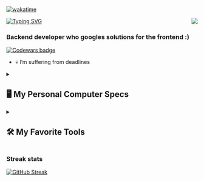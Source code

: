 [![wakatime](https://wakatime.com/badge/user/944aa6e3-ff25-43c1-8731-0c93263b9189.svg)](https://wakatime.com/@944aa6e3-ff25-43c1-8731-0c93263b9189)

<img src="https://media.tenor.com/Dr5sZCODJ50AAAAi/mochi-mochi-hello-grey-cat-mochi-mochi.gif" align="right"/>

[![Typing SVG](https://readme-typing-svg.herokuapp.com?color=%234300F7&size=25&height=55&lines=Hi+there%2C+I'm+Nikolai+Pikalov;Or...;Nps-rf)](https://git.io/typing-svg)

### Backend developer who googles solutions for the frontend :)

[![Codewars badge](https://www.codewars.com/users/Nps-rf/badges/large)](https://www.codewars.com/users/Nps-rf)

- 💀 I’m suffering from deadlines

<details> 
  <summary><h2>🖥️ My Personal Computer Specs</h2></summary>
  <h3>💻 Processor</h3>
  <p>
      <a href="#"><img alt="Processor" src="https://img.shields.io/badge/12th_Gen_Intel®_Core™_i9--12900KF-0071C5.svg?logo=intel&logoColor=white"></a>
  </p>
<h3>🔖 RAM</h3>
<p>
    <a href="#"><img alt="RAM" src="https://img.shields.io/badge/Kingston_Fury_Beast_KF560C40BBK2--32_DDR5-003A6B.svg?logo=kingston&logoColor=white"></a>
    <a href="#"><img alt="MemorySize" src="https://img.shields.io/badge/4x_16GB-FF6347.svg?logo=memory&logoColor=white"></a>
    <a href="#"><img alt="MemorySpeed" src="https://img.shields.io/badge/5600_MHz-FF6347.svg?logo=memory&logoColor=white"></a>
    <a href="#"><img alt="MemoryType" src="https://img.shields.io/badge/DIMM-FF6347.svg?logo=memory&logoColor=white"></a>
</p>
  <h3>🎮 Video Card</h3>
  <p>
      <a href="#"><img alt="VideoCard" src="https://img.shields.io/badge/Nvidia_Geforce_RTX_4070_TI_ROG-76B900.svg?logo=nvidia&logoColor=white"></a>
  </p>
  <h3>🔌 Motherboard</h3>
  <p>
      <a href="#"><img alt="Motherboard" src="https://img.shields.io/badge/GIGABYTE_Z790_GAMING_X-FFDD00.svg?logo=gigabyte&logoColor=black"></a>
  </p>
  <h3>🖥️ Monitor</h3>
  <p>
      <a href="#"><img alt="Monitor" src="https://img.shields.io/badge/ASUS_ProArt_PA278QV-1691D6.svg?logo=asus&logoColor=white"></a>
  </p>
  <h3>🎞️ Screen Specifications</h3>
  <p>
      <a href="#"><img alt="Resolution" src="https://img.shields.io/badge/Resolution-2560x1440-blue"></a>
      <a href="#"><img alt="ScreenRatio" src="https://img.shields.io/badge/Screen_Ratio-16%3A9-blue"></a>
      <a href="#"><img alt="PanelType" src="https://img.shields.io/badge/Panel_Type-IPS-blue"></a>
      <a href="#"><img alt="RefreshRate" src="https://img.shields.io/badge/Refresh_Rate-75Hz-blue"></a>
      <a href="#"><img alt="Brightness" src="https://img.shields.io/badge/Brightness-350cd/m2-blue"></a>
      <a href="#"><img alt="ResponseTime" src="https://img.shields.io/badge/Response_Time-GTG_5_ms-blue"></a>
  </p>
</details>

<details> 
  <summary><h2>🛠️ My Favorite Tools</h2></summary>
  <!-- Some badges are from https://github.com/Ileriayo/markdown-badges -->

<h3>👨‍💻 Programming and Markup Languages</h3>

  <p>
      <a href="https://github.com/search?q=user%3ANps-rf+language%3Abash"><img alt="Bash" src="https://img.shields.io/badge/Bash-121011.svg?logo=gnu-bash&logoColor=white"></a>
      <a href="https://github.com/search?q=user%3ANps-rf+language%3Acss"><img alt="CSS" src="https://img.shields.io/badge/CSS-1572B6.svg?logo=css3&logoColor=white"></a>
      <a href="https://github.com/search?q=user%3ANps-rf+language%3Ahtml"><img alt="HTML" src="https://img.shields.io/badge/HTML-E34F26.svg?logo=html5&logoColor=white"></a>
      <a href="https://github.com/search?q=user%3ANps-rf1+language%3Ago"><img alt="Go" src="https://img.shields.io/badge/Go-00ADD8.svg?logo=go&logoColor=white"></a>
      <a href="https://github.com/search?q=user%3ANps-rf+language%3Ajava"><img alt="Java" src="https://custom-icon-badges.demolab.com/badge/Java-007396.svg?logo=java&logoColor=white"></a>
      <a href="https://github.com/search?q=user%3ANps-rf+language%3Ajavascript"><img alt="JavaScript" src="https://img.shields.io/badge/JavaScript-F7DF1E.svg?logo=javascript&logoColor=black"></a>
      <a href="https://github.com/search?q=user%3ANps-rf+language%3Amarkdown"><img alt="Markdown" src="https://img.shields.io/badge/Markdown-000000.svg?logo=markdown&logoColor=white"></a>
      <a href="https://github.com/search?q=user%3ANps-rf+language%3Apython"><img alt="Python" src="https://img.shields.io/badge/Python-14354C.svg?logo=python&logoColor=white"></a>
      <a href="https://github.com/search?q=user%3ANps-rf+language%3Arst"><img alt="Restructured Text" src="https://img.shields.io/badge/Restructured Text-3a4148.svg?logo=readthedocs&logoColor=white"></a>
      <a href="https://github.com/search?q=user%3ANps-rf+language%3Asql"><img alt="SQL" src="https://custom-icon-badges.demolab.com/badge/SQL-025E8C.svg?logo=database&logoColor=white"></a>
      <a href="https://github.com/search?q=user%3ANps-rf+language%3Asvg"><img alt="SVG+XML" src="https://img.shields.io/badge/SVG%2BXML-e0982c.svg?logo=svg&logoColor=white"></a>
      <a href="https://github.com/search?q=user%3ANps-rf1+language%3AtypeScript"><img alt="TypeScript" src="https://img.shields.io/badge/TypeScript-007ACC.svg?logo=typescript&logoColor=white"></a>

  </p>

<h3>🧰 Frameworks and Libraries</h3>

  <p>
      <a href="#"><img alt="Electron" src="https://img.shields.io/badge/Electron-20232e.svg?logo=electron&logoColor=white"></a>
      <a href="#"><img alt="Express.js" src="https://img.shields.io/badge/Express.js-404d59.svg?logo=express&logoColor=white"></a>
      <a href="#"><img alt="Flask" src="https://img.shields.io/badge/Flask-000000.svg?logo=flask&logoColor=white"></a>
      <a href="#"><img alt="GitHub Actions" src="https://img.shields.io/badge/GitHub%20Actions-2671E5.svg?logo=github%20actions&logoColor=white"></a>
      <a href="#"><img alt="React" src="https://img.shields.io/badge/React-20232a.svg?logo=react&logoColor=%2361DAFB"></a>
      <a href="#"><img src="https://img.shields.io/badge/React_Native%20-%2320232a.svg?&logo=react&logoColor=%2361DAFB"/></a>
      <a href="#"><img src="https://img.shields.io/badge/SASS%20-hotpink.svg?&logo=SASS&logoColor=white"/></a>
      <a href="#"><img alt="Node.js" src="https://img.shields.io/badge/Node.js-339933.svg?logo=node.js&logoColor=white"></a>
  </p>

<h3>🗄️ Databases and Cloud Hosting</h3>

  <p>
      <a href="#"><img alt="GitHub Pages" src="https://img.shields.io/badge/GitHub%20Pages-327FC7.svg?logo=github&logoColor=white"></a>
      <a href="#"><img alt="MongoDB" src ="https://img.shields.io/badge/MongoDB-4ea94b.svg?logo=mongodb&logoColor=white"></a>
      <a href="#"><img alt="MySQL" src="https://img.shields.io/badge/MySQL-00f.svg?logo=mysql&logoColor=white"></a>
      <a href="#"><img alt="PostgreSQL" src ="https://img.shields.io/badge/PostgreSQL-316192.svg?logo=postgresql&logoColor=white"></a>
      <a href="#"><img alt="SQLite" src ="https://img.shields.io/badge/SQLite-07405e.svg?logo=sqlite&logoColor=white"></a>
  </p>

<h3>💻 Software and Tools</h3>

  <p>
      <a href="#"><img alt="Adobe" src="https://img.shields.io/badge/Adobe-FF0000.svg?logo=adobe&logoColor=white"></a>
      <a href="#"><img alt="Discord" src="https://img.shields.io/badge/-Discord-5865F2.svg?logo=discord&logoColor=white"></a>
      <a href="#"><img alt="Git" src="https://img.shields.io/badge/Git-F05033.svg?logo=git&logoColor=white"></a>
      <a href="#"><img alt="Jupyter" src="https://img.shields.io/badge/Jupyter-F37626.svg?logo=Jupyter&logoColor=white"></a>
      <a href="#"><img alt="Postman" src="https://img.shields.io/badge/Postman-FF6C37?logo=postman&logoColor=white"></a>
      <a href="#"><img alt="Stack Overflow" src="https://img.shields.io/badge/-Stack%20Overflow-FE7A16?logo=stack-overflow&logoColor=white"></a>
      <a href="#"><img alt="WebStorm" src="https://img.shields.io/badge/WebStorm-23B59A.svg?logo=webstorm&logoColor=white"></a>
      <a href="#"><img alt="PyCharm" src="https://img.shields.io/badge/PyCharm-21A366.svg?logo=pycharm&logoColor=white"></a>
      <a href="#"><img alt="IntelliJ IDEA" src="https://img.shields.io/badge/IntelliJ%20IDEA-000000.svg?logo=intellij-idea&logoColor=white"></a>
      <a href="#"><img alt="GoLand" src="https://img.shields.io/badge/GoLand-3498DB.svg?logo=go&logoColor=white"></a>
      <a href="#"><img alt="DataGrip" src="https://img.shields.io/badge/DataGrip-EF8336.svg?logo=datagrip&logoColor=white"></a>
      <a href="#"><img alt="CLion" src="https://img.shields.io/badge/CLion-139A56.svg?logo=clion&logoColor=white"></a>


  </p>
</details>

### Streak stats
[![GitHub Streak](http://github-readme-streak-stats.herokuapp.com?user=Nps-rf&theme=radical&date_format=j%20M%5B%20Y%5D)](https://git.io/streak-stats)

<!-- <img src="https://github-readme-stats.vercel.app/api/wakatime?username=Nps_rf"> -->

[Github]: https://github.com/github
[Discord]:  https://discordapp.com/users/303189106274467851
[Python]: https://www.python.org
[HTML5]: https://html.com/html5
[Markdown]: https://www.markdownguide.org/getting-started
[Git]: https://git-scm.com
[cmd]: https://docs.microsoft.com/en-us/windows-server/administration/windows-commands/windows-commands
[Linux]: https://www.linux.org
[Java]: https://www.java.com
[JS]: https://developer.mozilla.org/ru/docs/Web/JavaScript
[SQL]: https://en.wikipedia.org/wiki/SQL
[Docker]: https://www.docker.com
